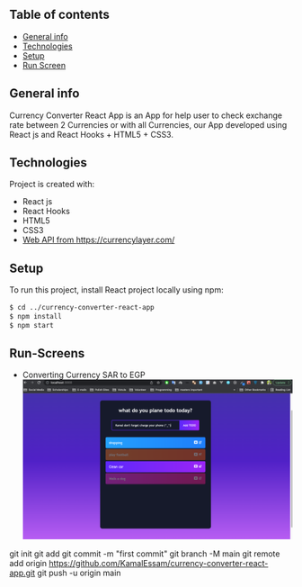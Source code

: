 ## Table of contents
* [General info](#general-info)
* [Technologies](#technologies)
* [Setup](#setup)
* [Run Screen](#Run-Screens)

## General info
Currency Converter React App is an App for help user to check exchange rate between 2 Currencies or with all Currencies, our App developed using React js and React Hooks + HTML5 + CSS3.
	
## Technologies
Project is created with:
* React js
* React Hooks
* HTML5
* CSS3 
* [ Web API from https://currencylayer.com/ ](https://currencylayer.com/documentation)

	
## Setup
To run this project, install React project locally using npm:

```
$ cd ../currency-converter-react-app
$ npm install
$ npm start
```
## Run-Screens
* Converting Currency SAR to EGP 
![add](https://github.com/KamalEssam/todo-list-react-app/blob/main/public/img/add1.png)

git init
git add 
git commit -m "first commit"
git branch -M main
git remote add origin https://github.com/KamalEssam/currency-converter-react-app.git
git push -u origin main
